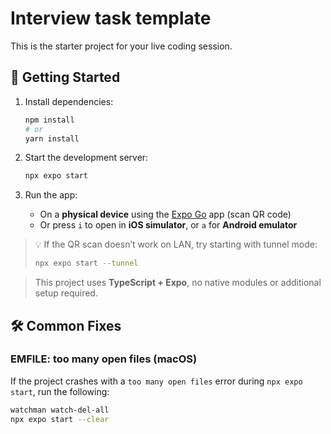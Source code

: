 # Interview task template

This is the starter project for your live coding session.

## 🚀 Getting Started

1.  Install dependencies:

    ```bash
    npm install
    # or
    yarn install
    ```

2.  Start the development server:

    ```bash
    npx expo start
    ```

3.  Run the app:
    - On a **physical device** using the [Expo Go](https://expo.dev/client) app (scan QR code)
    - Or press `i` to open in **iOS simulator**, or `a` for **Android emulator**

> 💡 If the QR scan doesn’t work on LAN, try starting with tunnel mode:
>
> ```bash
> npx expo start --tunnel
> ```

> This project uses **TypeScript + Expo**, no native modules or additional setup required.

## 🛠️ Common Fixes

### EMFILE: too many open files (macOS)

If the project crashes with a `too many open files` error during `npx expo start`, run the following:

```bash
watchman watch-del-all
npx expo start --clear
```
